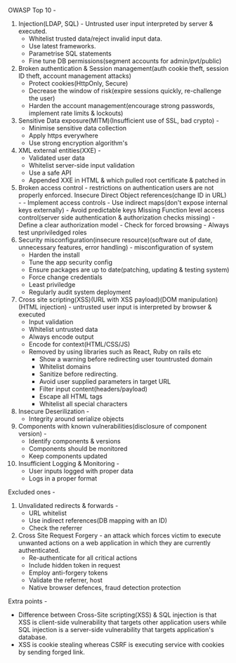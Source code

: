 OWASP Top 10 -

1. Injection(LDAP, SQL) - Untrusted user input interpreted by server & executed.
    - Whitelist trusted data/reject invalid input data.
    - Use latest frameworks.
    - Parametrise SQL statements
    - Fine tune DB permissions(segment accounts for admin/pvt/public)
2. Broken authentication & Session management(auth cookie theft, session ID theft, account management attacks)
    - Protect cookies(HttpOnly, Secure)
    - Decrease the window of risk(expire sessions quickly, re-challenge the user)
    - Harden the account management(encourage strong passwords, implement rate limits & lockouts)
3. Sensitive Data exposure(MITM)(Insufficient use of SSL, bad crypto) -
    - Minimise sensitive data collection
    - Apply https everywhere
    - Use strong encryption algorithm's
4. XML external entities(XXE) -
    - Validated user data
    - Whitelist server-side input validation
    - Use a safe API
    - Appended XXE in HTML & which pulled root certificate & patched in
5. Broken access control - restrictions on authentication users are not properly enforced.
    Insecure Direct Object references(change ID in URL) -
        - Implement access controls
        - Use indirect maps(don't expose internal keys externally)
        - Avoid predictable keys
    Missing Function level access control(server side authentication & authorization checks missing)
        - Define a clear authorization model
        - Check for forced browsing
        - Always test unpriviledged roles
6. Security misconfiguration(insecure resource)(software out of date, unnecessary features, error handling) - misconfiguration of system
    - Harden the install
    - Tune the app security config
    - Ensure packages are up to date(patching, updating & testing system)
    - Force change credentials
    - Least priviledge
    - Regularly audit system deployment
7. Cross site scripting(XSS)(URL with XSS payload)(DOM manipulation)(HTML injection) - untrusted user input is interpreted by browser & executed
    - Input validation
    - Whitelist untrusted data
    - Always encode output
    - Encode for context(HTML/CSS/JS)
    - Removed by using libraries such as React, Ruby on rails etc
        - Show a warning before redirecting user tountrusted domain
        - Whitelist domains
        - Sanitize before redirecting.
        - Avoid user supplied parameters in target URL
        - Filter input content(headers/payload)
        - Escape all HTML tags
        - Whitelist all special characters
8. Insecure Deserilization -
    - Integrity around serialize objects
9. Components with known vulnerabilities(disclosure of component version) -
    - Identify components & versions
    - Components should be monitored
    - Keep components updated
10. Insufficient Logging & Monitoring -
    - User inputs logged with proper data
    - Logs in a proper format

Excluded ones -
1. Unvalidated redirects & forwards -
    - URL whitelist
    - Use indirect references(DB mapping with an ID)
    - Check the referrer
1. Cross Site Request Forgery - an attack which forces victim to execute unwanted actions on a web application in which they are currently authenticated.
    - Re-authenticate for all critical actions
    - Include hidden token in request
    - Employ anti-forgery tokens
    - Validate the referrer, host
    - Native browser defences, fraud detection protection


Extra points -
- Difference between Cross-Site scripting(XSS) & SQL injection is that XSS is client-side vulnerability that targets other application users while SQL injection is a server-side vulnerability that targets application's database.
- XSS is cookie stealing whereas CSRF is executing service with cookies by sending forged link.